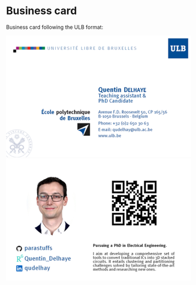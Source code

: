 # Business card

Business card following the ULB format:

![Front](https://raw.githubusercontent.com/parastuffs/business_card/master/ULB/business%20card.png)
![Back](https://raw.githubusercontent.com/parastuffs/business_card/master/ULB/business%20card_back.png)

